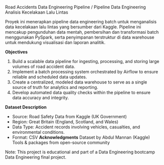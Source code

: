 Road Accidents Data Engineering Pipeline / Pipeline Data Engineering Analisis Kecelakaan Lalu Lintas

Proyek ini menerapkan pipeline data engineering batch untuk menganalisis data kecelakaan lalu lintas yang bersumber dari Kaggle. Pipeline ini mencakup pengunduhan data mentah, pembersihan dan transformasi batch menggunakan PySpark, serta penyimpanan terstruktur di data warehouse untuk mendukung visualisasi dan laporan analitik.

**Objectives**

1. Build a scalable data pipeline for ingesting, processing, and storing large volumes of road accident data.
2. Implement a batch processing system orchestrated by Airflow to ensure reliable and scheduled data updates.
3. Create a centralized, modeled data warehouse to serve as a single source of truth for analytics and reporting.
4. Develop automated data quality checks within the pipeline to ensure data accuracy and integrity.

**Dataset Description**
- Source: Road Safety Data from Kaggle (UK Government)
- Region: Great Britain (England, Scotland, and Wales)
- Data Type: Accident records involving vehicles, casualties, and environmental conditions.
- Format: CSV
**Acknowledgments**
Dataset by Abdul Mannan (Kaggle)
Tools & packages from open-source community

Note: This project is educational and part of a Data Engineering bootcamp Data Engineering final project.
